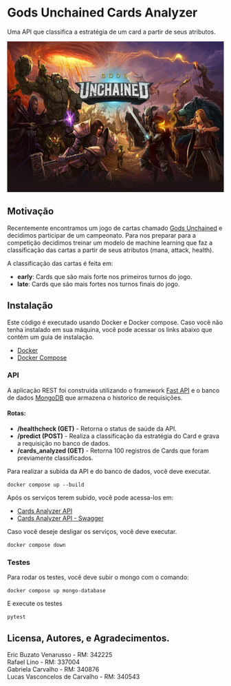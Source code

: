 # Gods Unchained Cards Analyzer
Uma API que classifica a estratégia de um card a partir de seus atributos.

<img src="images/gods_unchained.jpeg" width=600 height=350></img>

## Motivação
Recentemente encontramos um jogo de cartas chamado [Gods Unchained](https://godsunchained.com/) e decidimos participar de um campeonato. Para nos preparar para a competição decidimos treinar um modelo de machine learning que faz a classificação das cartas a partir de seus atributos (mana, attack, health).

A classificação das cartas é feita em:
* **early**: Cards que são mais forte nos primeiros turnos do jogo.
* **late**: Cards que são mais fortes nos turnos finais do jogo.

## Instalação
Este código é executado usando Docker e Docker compose. Caso você não tenha instalado em sua máquina, você pode acessar os links abaixo que contém um guia de instalação.
* [Docker](https://docs.docker.com/get-docker/)
* [Docker Compose](https://docs.docker.com/compose/install/)

### API
A aplicação REST foi construida utilizando o framework [Fast API](https://fastapi.tiangolo.com/) e o banco de dados [MongoDB](https://www.mongodb.com/) que armazena o historico de requisições.

#### Rotas:
* **/healthcheck (GET)** - Retorna o status de saúde da API.
* **/predict (POST)** - Realiza a classificação da estratégia do Card e grava a requisição no banco de dados.
* **/cards_analyzed (GET)** - Retorna 100 registros de Cards que foram previamente classificados.

Para realizar a subida da API e do banco de dados, você deve executar.

```console
docker compose up --build
```

Após os serviços terem subido, você pode acessa-los em:
* [Cards Analyzer API](https://localhost:8000)
* [Cards Analyzer API - Swagger](https://localhost:8000/docs)

Caso você deseje desligar os serviços, você deve executar.
```console
docker compose down
```

### Testes
Para rodar os testes, você deve subir o mongo com o comando: 
```console
docker compose up mongo-database
```
E execute os testes
```console
pytest
```

## Licensa, Autores, e Agradecimentos.
Eric Buzato Venarusso - RM: 342225 <br>
Rafael Lino - RM: 337004 <br>
Gabriela Carvalho - RM: 340876 <br>
Lucas Vasconcelos de Carvalho - RM: 340543 <br>

